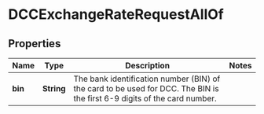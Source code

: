 

# DCCExchangeRateRequestAllOf

## Properties

Name | Type | Description | Notes
------------ | ------------- | ------------- | -------------
**bin** | **String** | The bank identification number (BIN) of the card to be used for DCC. The BIN is the first 6-9 digits of the card number. | 



